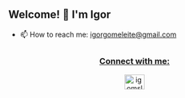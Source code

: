 ## Welcome! 🤙 I'm Igor
- 📫 How to reach me: igorgomeleite@gmail.com
##

<div align="center">
  <a href="https://github.com/IgorLGomes">
</div>

<h3 align="center">Connect with me:</h3>
<div align="center">
  <a align="center" href="https://www.linkedin.com/in/igorleitegomes/" target="blank"><img  src="https://raw.githubusercontent.com/rahuldkjain/github-profile-readme-generator/master/src/images/icons/Social/linked-in-alt.svg" alt="igomsleit" height="30" width="40" /></a>
</div>
